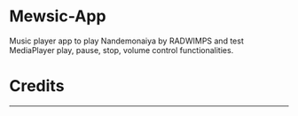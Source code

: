 # Mewsic-App
Music player app to play Nandemonaiya by RADWIMPS and test MediaPlayer play, pause, stop, volume control functionalities.



# Credits
----------

